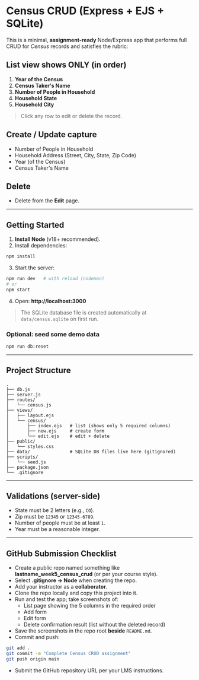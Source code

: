 # Census CRUD (Express + EJS + SQLite)

This is a minimal, **assignment-ready** Node/Express app that performs full CRUD for *Census* records and satisfies the rubric:

## List view shows ONLY (in order)

1. **Year of the Census**  
2. **Census Taker's Name**  
3. **Number of People in Household**  
4. **Household State**  
5. **Household City**

> Click any row to edit or delete the record.

## Create / Update capture

- Number of People in Household  
- Household Address (Street, City, State, Zip Code)  
- Year (of the Census)  
- Census Taker's Name

## Delete

- Delete from the **Edit** page.

---

## Getting Started

1. **Install Node** (v18+ recommended).
2. Install dependencies:

```bash
npm install
```

3. Start the server:

```bash
npm run dev   # with reload (nodemon)
# or
npm start
```

4. Open: **http://localhost:3000**

> The SQLite database file is created automatically at `data/census.sqlite` on first run.

### Optional: seed some demo data

```bash
npm run db:reset
```

---

## Project Structure

```
.
├── db.js
├── server.js
├── routes/
│   └── census.js
├── views/
│   ├── layout.ejs
│   └── census/
│       ├── index.ejs   # list (shows only 5 required columns)
│       ├── new.ejs     # create form
│       └── edit.ejs    # edit + delete
├── public/
│   └── styles.css
├── data/               # SQLite DB files live here (gitignored)
├── scripts/
│   └── seed.js
├── package.json
└── .gitignore
```

---

## Validations (server-side)

- State must be 2 letters (e.g., `CO`).
- Zip must be `12345` or `12345-6789`.
- Number of people must be at least `1`.
- Year must be a reasonable integer.

---

## GitHub Submission Checklist

- Create a public repo named something like **lastname_week5_census_crud** (or per your course style).  
- Select **.gitignore → Node** when creating the repo.
- Add your instructor as a **collaborator**.
- Clone the repo locally and copy this project into it.
- Run and test the app; take screenshots of:
  - List page showing the 5 columns in the required order
  - Add form
  - Edit form
  - Delete confirmation result (list without the deleted record)
- Save the screenshots in the repo root **beside** `README.md`.
- Commit and push:

```bash
git add .
git commit -m "Complete Census CRUD assignment"
git push origin main
```

- Submit the GitHub repository URL per your LMS instructions.